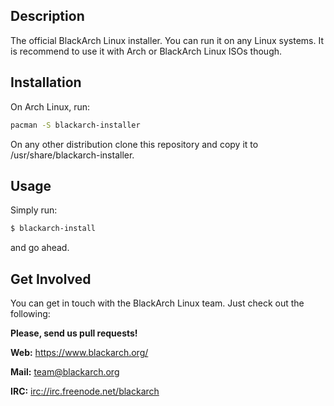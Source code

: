 ## Description

The official BlackArch Linux installer. You can run it on any Linux systems.
It is recommend to use it with Arch or BlackArch Linux ISOs though.

## Installation

On Arch Linux, run:
```sh
pacman -S blackarch-installer
```
On any other distribution clone this repository and copy it to
/usr/share/blackarch-installer.

## Usage

Simply run:
```sh
$ blackarch-install
```
and go ahead.

## Get Involved

You can get in touch with the BlackArch Linux team. Just check out the following:

**Please, send us pull requests!**

**Web:** https://www.blackarch.org/

**Mail:** team@blackarch.org

**IRC:** [irc://irc.freenode.net/blackarch](irc://irc.freenode.net/blackarch)
